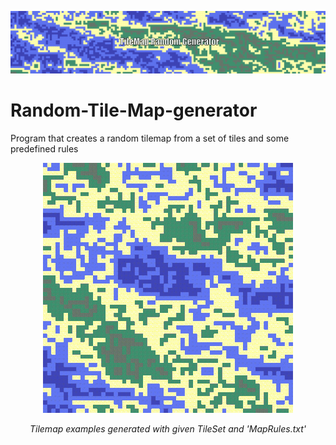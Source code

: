 <p align="center">
  <img src="Banner.gif" />
</p>

# Random-Tile-Map-generator

Program that creates a random tilemap from a set of tiles and some predefined rules
<p align="center">
  <img src="OutputExamples/MapExamples.gif" />
</p>
<p align="center">
  <em>Tilemap examples generated with given TileSet and 'MapRules.txt'</em>
</p>






